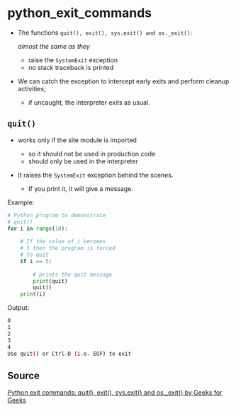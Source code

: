 # python_exit_commands

- The functions `quit(), exit(), sys.exit() and os._exit()`:
  
  _almost the same as they_

  - raise the `SystemExit` exception
  - no stack traceback is printed

- We can catch the exception to intercept early exits and perform cleanup activities;
  - if uncaught, the interpreter exits as usual.

## `quit()`

- works only if the site module is imported
  - so it should not be used in production code
  - should only be used in the interpreter

- It raises the `SystemExit` exception behind the scenes.
  - If you print it, it will give a message.

Example:

```python
# Python program to demonstrate
# quit()
for i in range(10):
     
    # If the value of i becomes
    # 5 then the program is forced
    # to quit
    if i == 5:
         
        # prints the quit message
        print(quit)
        quit()
    print(i)
```

Output:

```sh
0
1
2
3
4
Use quit() or Ctrl-D (i.e. EOF) to exit
```

## Source

[Python exit commands: quit(), exit(), sys.exit() and os._exit() by Geeks for Geeks](https://www.geeksforgeeks.org/python-exit-commands-quit-exit-sys-exit-and-os-_exit/)
